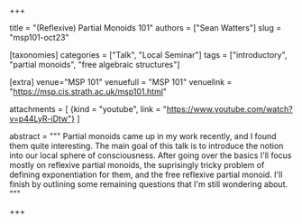 +++

title = "(Reflexive) Partial Monoids 101"
authors = ["Sean Watters"]
slug = "msp101-oct23"

[taxonomies]
categories = ["Talk", "Local Seminar"]
tags = ["introductory", "partial monoids", "free algebraic structures"]

[extra]
venue="MSP 101"
venuefull = "MSP 101"
venuelink = "https://msp.cis.strath.ac.uk/msp101.html"

attachments = [ 
    {kind = "youtube", link = "https://www.youtube.com/watch?v=p44LyR-iDtw"}
    ]
    
abstract = """
Partial monoids came up in my work recently, and I found them quite interesting. The main goal of this talk is to introduce the notion into our local sphere of consciousness. After going over the basics I'll focus mostly on reflexive partial monoids, the suprisingly tricky problem of defining exponentiation for them, and the free reflexive partial monoid. I'll finish by outlining some remaining questions that I'm still wondering about. 
"""

+++


